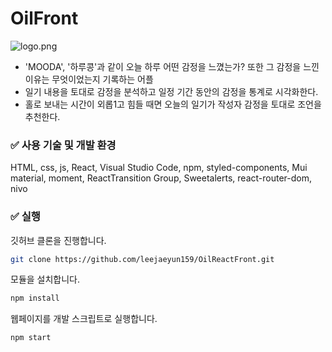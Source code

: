 # OilFront

![logo.png](https://user-images.githubusercontent.com/63987872/201514067-efdedc4b-5e50-47e0-9ec1-707cc01bfef3.png)

- 'MOODA', '하루콩'과 같이 오늘 하루 어떤 감정을 느꼈는가? 또한 그 감정을 느낀 이유는 무엇이었는지 기록하는 어플
- 일기 내용을 토대로 감정을 분석하고 일정 기간 동안의 감정을 통계로 시각화한다.
- 홀로 보내는 시간이 외롭1고 힘들 때면 오늘의 일기가 작성자 감정을 토대로 조언을 추천한다.

### **✅ 사용 기술 및 개발 환경**

HTML, css, js, React, Visual Studio Code, npm, styled-components, Mui material, moment, 
ReactTransition Group, Sweetalerts, react-router-dom, nivo
### **✅ 실행**

깃허브 클론을 진행합니다.

```bash
git clone https://github.com/leejaeyun159/OilReactFront.git
```

모듈을 설치합니다.

```bash
npm install
```
웹페이지를 개발 스크립트로 실행합니다.
```bash
npm start
```
